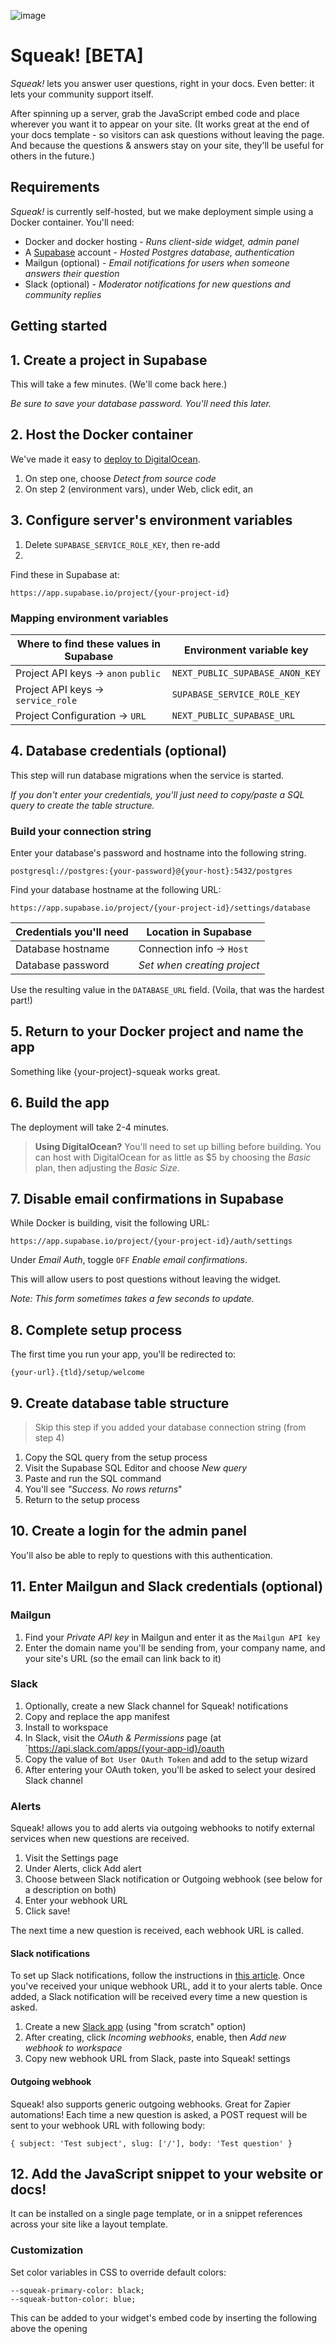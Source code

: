 ![image](https://user-images.githubusercontent.com/154479/158293709-86fb1184-0983-41d1-8498-a0608d9c2b61.png)

# Squeak! [BETA]

_Squeak!_ lets you answer user questions, right in your docs. Even better: it lets your community support itself.

After spinning up a server, grab the JavaScript embed code and place wherever you want it to appear on your site. (It works great at the end of your docs template - so visitors can ask questions without leaving the page. And because the questions & answers stay on your site, they'll be useful for others in the future.)

## Requirements

_Squeak!_ is currently self-hosted, but we make deployment simple using a Docker container. You'll need:

-   Docker and docker hosting - _Runs client-side widget, admin panel_
-   A [Supabase](https://supabase.com) account - _Hosted Postgres database, authentication_
-   Mailgun (optional) - _Email notifications for users when someone answers their question_
-   Slack (optional) - _Moderator notifications for new questions and community replies_

## Getting started

## 1. Create a project in Supabase

This will take a few minutes. (We'll come back here.)

_Be sure to save your database password. You'll need this later._

## 2. Host the Docker container

We've made it easy to [deploy to DigitalOcean](https://cloud.digitalocean.com/apps/new?repo=https://github.com/posthog/squeak/tree/master&refcode=6a26a2c395b0&utm_campaign=Referral_Invite&utm_medium=Referral_Program&utm_source=badge).

1. On step one, choose _Detect from source code_
1. On step 2 (environment vars), under Web, click edit, an

## 3. Configure server's environment variables

1. Delete `SUPABASE_SERVICE_ROLE_KEY`, then re-add 
2. 
Find these in Supabase at:

```
https://app.supabase.io/project/{your-project-id}
```

### Mapping environment variables

| Where to find these values in Supabase | Environment variable key        |
| -------------------------------------- | ------------------------------- |
| Project API keys → `anon` `public`     | `NEXT_PUBLIC_SUPABASE_ANON_KEY` |
| Project API keys → `service_role`      | `SUPABASE_SERVICE_ROLE_KEY`     |
| Project Configuration → `URL`          | `NEXT_PUBLIC_SUPABASE_URL`      |

## 4. Database credentials (optional)

This step will run database migrations when the service is started.

_If you don't enter your credentials, you'll just need to copy/paste a SQL query to create the table structure._

### Build your connection string

Enter your database's password and hostname into the following string.

```
postgresql://postgres:{your-password}@{your-host}:5432/postgres
```

Find your database hostname at the following URL:

```
https://app.supabase.io/project/{your-project-id}/settings/database
```

| Credentials you'll need | Location in Supabase        |
| ----------------------- | --------------------------- |
| Database hostname       | Connection info → `Host`    |
| Database password       | _Set when creating project_ |

Use the resulting value in the `DATABASE_URL` field. (Voila, that was the hardest part!)

## 5. Return to your Docker project and name the app

Something like {your-project}-squeak works great.

## 6. Build the app

The deployment will take 2-4 minutes.

> **Using DigitalOcean?**
> You'll need to set up billing before building. You can host with DigitalOcean for as little as $5 by choosing the _Basic_ plan, then adjusting the _Basic Size_.

## 7. Disable email confirmations in Supabase

While Docker is building, visit the following URL:

```
https://app.supabase.io/project/{your-project-id}/auth/settings
```

Under _Email Auth_, toggle `OFF` _Enable email confirmations_.

This will allow users to post questions without leaving the widget.

_Note: This form sometimes takes a few seconds to update._

## 8. Complete setup process

The first time you run your app, you'll be redirected to:

```
{your-url}.{tld}/setup/welcome
```

## 9. Create database table structure

> Skip this step if you added your database connection string (from step 4)

1. Copy the SQL query from the setup process
1. Visit the Supabase SQL Editor and choose _New query_
1. Paste and run the SQL command
1. You'll see _"Success. No rows returns_"
1. Return to the setup process

## 10. Create a login for the admin panel

You'll also be able to reply to questions with this authentication.

## 11. Enter Mailgun and Slack credentials (optional)

### Mailgun

1. Find your _Private API key_ in Mailgun and enter it as the `Mailgun API key`
1. Enter the domain name you'll be sending from, your company name, and your site's URL (so the email can link back to it)

### Slack

1. Optionally, create a new Slack channel for Squeak! notifications
1. Copy and replace the app manifest
1. Install to workspace
1. In Slack, visit the _OAuth & Permissions_ page (at `https://api.slack.com/apps/{your-app-id}/oauth
1. Copy the value of `Bot User OAuth Token` and add to the setup wizard
1. After entering your OAuth token, you'll be asked to select your desired Slack channel

### Alerts

Squeak! allows you to add alerts via outgoing webhooks to notify external services when new questions are received.

1. Visit the Settings page
1. Under Alerts, click Add alert
1. Choose between Slack notification or Outgoing webhook (see below for a description on both)
1. Enter your webhook URL
1. Click save!

The next time a new question is received, each webhook URL is called.

#### Slack notifications

To set up Slack notifications, follow the instructions in [this article](https://api.slack.com/messaging/webhooks). Once you've received your unique webhook URL, add it to your alerts table. Once added, a Slack notification will be received every time a new question is asked.

1. Create a new [Slack app](https://api.slack.com/apps) (using "from scratch" option)
2. After creating, click _Incoming webhooks_, enable, then _Add new webhook to workspace_
3. Copy new webhook URL from Slack, paste into Squeak! settings

#### Outgoing webhook

Squeak! also supports generic outgoing webhooks. Great for Zapier automations! Each time a new question is asked, a POST request will be sent to your webhook URL with following body:

```
{ subject: 'Test subject', slug: ['/'], body: 'Test question' }
```

## 12. Add the JavaScript snippet to your website or docs!

It can be installed on a single page template, or in a snippet references across your site like a layout template.

### Customization

Set color variables in CSS to override default colors:

```
--squeak-primary-color: black;
--squeak-button-color: blue;
```

This can be added to your widget's embed code by inserting the following above the opening <script> tag:

```
<style>
  :root {
    --squeak-primary-color: #3e3e3e;
    --squeak-button-color: #643eff;
  }
</style>
```

### Importing Slack threads
  
1. Visit Slack tab and follow instructions to create an app from manifest
1. Install where the threads are (presumably with users) that you'd like to port over to Squeak!
1. Paste (YAML) manifest from `/slack`
1. Install to workspace
1. Click _Oauth and permissions_
1. Under _OAuth Tokens for Your Workspace_, copy _Bot User OAuth Token_ and add it to Slack
1. (These instructions are a WIP)
  
---

## More info about tokens and how they're used

Find the values for these keys in your Supabase project.

| Key                           | Required | Description                                                                                                                                                                                                                                              |
| ----------------------------- | -------- | -------------------------------------------------------------------------------------------------------------------------------------------------------------------------------------------------------------------------------------------------------- |
| NEXT_PUBLIC_SUPABASE_ANON_KEY | Yes      | Public key used to authenticate with Supabase in the browser, found at `/settings/api`                                                                                                                                                                   |
| SUPABASE_SERVICE_ROLE_KEY     | Yes      | Secret key used to authenticate with Supabase on the server, used to bypass Row Level Security, found at `/settings/api`                                                                                                                                 |
| NEXT_PUBLIC_SUPABASE_URL      | Yes      | Restful endpoint for querying and managing the Supabase DB, found at `/settings/api`                                                                                                                                                                     |
| DATABASE_URL                  | No       | The Postgresql connection string, if provided, will automatically run migrations in Supabase on start, found at `/settings/database`, in URI format. (If not provided, we'll provide a SQL query you'll need to copy/paste into Supabase's SQL console.) |

## API

| Task                        | URL             | Docs                          |
| --------------------------- | --------------- | ----------------------------- |
| Adding a new question       | `/api/question` | [Docs](/docs/api/question.md) |
| Adding a reply to a message | `/api/reply`    | [Docs](/docs/api/reply.md)    |

## Local Development

#### With NextJS Dev (Recommended)

1. `npm install`

1. Setup your environment configuration:

```shell
cp .env.example .env.local
```

Enter the required config from Supabase `.env.local`.

2. Run the DB migrations:

```shell
DATABASE_URL=postgresql://postgres:<YOUR_SUPABASE_DB_PASSWORD>@<YOUR_SUPABASE_DB_HOST>:5432/postgres yarn migrate up
```

3. Start the development server:

```bash
npm run dev
# or
yarn dev
```

4. Open [http://localhost:3000](http://localhost:3000) with your browser.

### With Docker Image

1. [Install Docker](https://docs.docker.com/get-docker/) on your machine
2. Build the container: `docker build -t squeak .`
3. Run the container:

```shell
docker run \
  -e "NEXT_PUBLIC_SUPABASE_URL=<YOUR URL>" \
  -e "NEXT_PUBLIC_SUPABASE_ANON_KEY=<YOUR ANON KEY>" \
  -e "SUPABASE_SERVICE_ROLE_KEY=<YOUR SERVICE ROLE KEY>" \
  -e "DATABASE_URL=<YOUR DATABASE_URL>" \
  -p 3000:3000 squeak
```

### Running DB migrations

To run the database migrations, run:

```shell
DATABASE_URL=<YOUR_DATABASE_URL> yarn migrate up
```

### Generating Typescript Types

After running a migration, you can generate typescript types for the database schema:

```shell
npx openapi-typescript "https://htzqlrrygnqeebaspzln.supabase.co/rest/v1/?apikey=<YOUR_NEXT_PUBLIC_SUPABASE_ANON_KEY>" --output @types/supabase.d.ts
```
